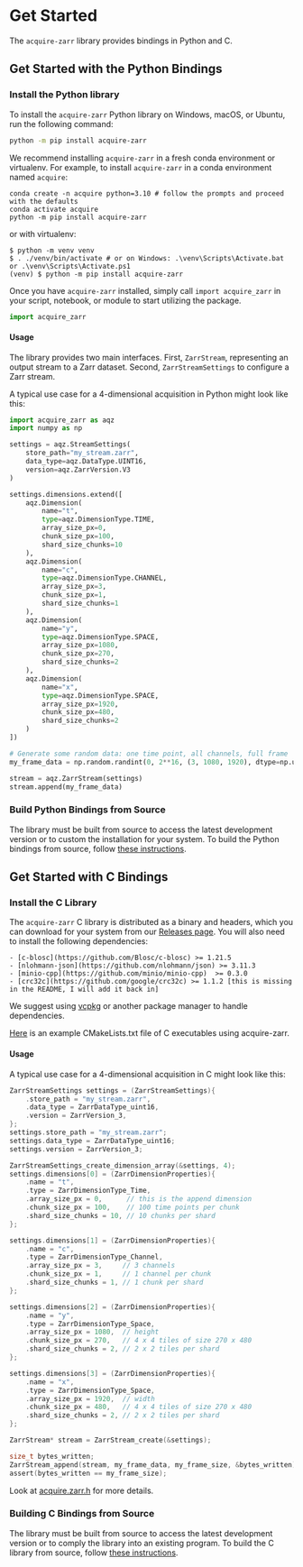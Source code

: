 # Get Started
The `acquire-zarr` library provides bindings in Python and C.

## Get Started with the Python Bindings

### Install the Python library

To install the `acquire-zarr` Python library on Windows, macOS, or Ubuntu, run the following command:

```bash
python -m pip install acquire-zarr
```

We recommend installing `acquire-zarr` in a fresh conda environment or virtualenv.
For example, to install `acquire-zarr` in a conda environment named `acquire`:

```
conda create -n acquire python=3.10 # follow the prompts and proceed with the defaults
conda activate acquire
python -m pip install acquire-zarr
```

or with virtualenv:

```shell
$ python -m venv venv
$ . ./venv/bin/activate # or on Windows: .\venv\Scripts\Activate.bat or .\venv\Scripts\Activate.ps1
(venv) $ python -m pip install acquire-zarr
```

Once you have `acquire-zarr` installed, simply call `import acquire_zarr` in your script, notebook, or module to start utilizing the package.

```python
import acquire_zarr
```

#### Usage

The library provides two main interfaces. First, `ZarrStream`, representing an output stream to a Zarr dataset.
Second, `ZarrStreamSettings` to configure a Zarr stream.

A typical use case for a 4-dimensional acquisition in Python might look like this:

```python
import acquire_zarr as aqz
import numpy as np

settings = aqz.StreamSettings(
    store_path="my_stream.zarr",
    data_type=aqz.DataType.UINT16,
    version=aqz.ZarrVersion.V3
)

settings.dimensions.extend([
    aqz.Dimension(
        name="t",
        type=aqz.DimensionType.TIME,
        array_size_px=0,
        chunk_size_px=100,
        shard_size_chunks=10
    ),
    aqz.Dimension(
        name="c",
        type=aqz.DimensionType.CHANNEL,
        array_size_px=3,
        chunk_size_px=1,
        shard_size_chunks=1
    ),
    aqz.Dimension(
        name="y",
        type=aqz.DimensionType.SPACE,
        array_size_px=1080,
        chunk_size_px=270,
        shard_size_chunks=2
    ),
    aqz.Dimension(
        name="x",
        type=aqz.DimensionType.SPACE,
        array_size_px=1920,
        chunk_size_px=480,
        shard_size_chunks=2
    )
])

# Generate some random data: one time point, all channels, full frame
my_frame_data = np.random.randint(0, 2**16, (3, 1080, 1920), dtype=np.uint16)

stream = aqz.ZarrStream(settings)
stream.append(my_frame_data)
```
### Build Python Bindings from Source

The library must be built from source to access the latest development version or to custom the installation for your system.
To build the Python bindings from source, follow [these instructions](https://github.com/acquire-project/acquire-zarr/blob/main/README.md#building).

## Get Started with C Bindings

### Install the C Library

The `acquire-zarr` C library is distributed as a binary and headers, which you can download for your system from our [Releases page](https://github.com/acquire-project/acquire-zarr/releases). You will also need to install the following dependencies:

    - [c-blosc](https://github.com/Blosc/c-blosc) >= 1.21.5
    - [nlohmann-json](https://github.com/nlohmann/json) >= 3.11.3
    - [minio-cpp](https://github.com/minio/minio-cpp)  >= 0.3.0
    - [crc32c](https://github.com/google/crc32c) >= 1.1.2 [this is missing in the README, I will add it back in]

We suggest using [vcpkg](https://github.com/microsoft/vcpkg) or another package manager to handle dependencies.

[Here](https://github.com/acquire-project/acquire-zarr/blob/main/examples/CMakeLists.txt) is an example CMakeLists.txt file of C executables using acquire-zarr.

#### Usage

A typical use case for a 4-dimensional acquisition in C might look like this:

```c
ZarrStreamSettings settings = (ZarrStreamSettings){
    .store_path = "my_stream.zarr",
    .data_type = ZarrDataType_uint16,
    .version = ZarrVersion_3,
};
settings.store_path = "my_stream.zarr";
settings.data_type = ZarrDataType_uint16;
settings.version = ZarrVersion_3;

ZarrStreamSettings_create_dimension_array(&settings, 4);
settings.dimensions[0] = (ZarrDimensionProperties){
    .name = "t",
    .type = ZarrDimensionType_Time,
    .array_size_px = 0,      // this is the append dimension
    .chunk_size_px = 100,    // 100 time points per chunk
    .shard_size_chunks = 10, // 10 chunks per shard
};

settings.dimensions[1] = (ZarrDimensionProperties){
    .name = "c",
    .type = ZarrDimensionType_Channel,
    .array_size_px = 3,     // 3 channels
    .chunk_size_px = 1,     // 1 channel per chunk
    .shard_size_chunks = 1, // 1 chunk per shard
};

settings.dimensions[2] = (ZarrDimensionProperties){
    .name = "y",
    .type = ZarrDimensionType_Space,
    .array_size_px = 1080,  // height
    .chunk_size_px = 270,   // 4 x 4 tiles of size 270 x 480
    .shard_size_chunks = 2, // 2 x 2 tiles per shard
};

settings.dimensions[3] = (ZarrDimensionProperties){
    .name = "x",
    .type = ZarrDimensionType_Space,
    .array_size_px = 1920,  // width
    .chunk_size_px = 480,   // 4 x 4 tiles of size 270 x 480
    .shard_size_chunks = 2, // 2 x 2 tiles per shard
};

ZarrStream* stream = ZarrStream_create(&settings);

size_t bytes_written;
ZarrStream_append(stream, my_frame_data, my_frame_size, &bytes_written);
assert(bytes_written == my_frame_size);
```

Look at [acquire.zarr.h](include/acquire.zarr.h) for more details.

### Building C Bindings from Source

The library must be built from source to access the latest development version or to comply the library into an existing program.
To build the C library from source, follow [these instructions](https://github.com/acquire-project/acquire-zarr/blob/main/README.md#building).
